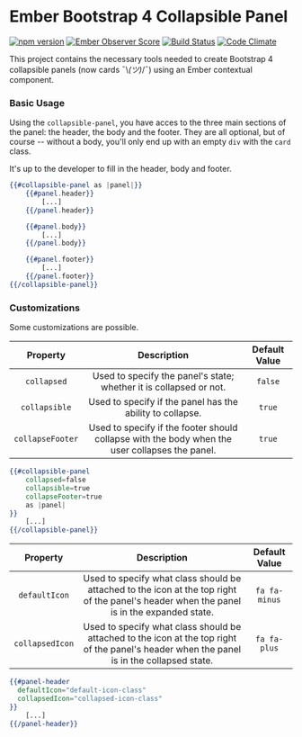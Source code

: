 # Ember Bootstrap 4 Collapsible Panel

[![npm version](https://badge.fury.io/js/ember-bs4-collapsible-panel.svg)](https://badge.fury.io/js/ember-bs4-collapsible-panel)
[![Ember Observer Score](https://emberobserver.com/badges/ember-bs4-collapsible-panel.svg)](https://emberobserver.com/addons/ember-bs4-collapsible-panel)
[![Build Status](https://travis-ci.org/BellGasp/ember-bs4-collapsible-panel.svg?branch=master)](https://travis-ci.org/BellGasp/ember-bs4-collapsible-panel)
[![Code Climate](https://codeclimate.com/github/BellGasp/ember-bs4-collapsible-panel/badges/gpa.svg)](https://codeclimate.com/github/BellGasp/ember-bs4-collapsible-panel)

This project contains the necessary tools needed to create Bootstrap 4 collapsible panels (now cards ¯\\_(ツ)_/¯) using an Ember contextual component.

### Basic Usage
Using the `collapsible-panel`, you have acces to the three main sections of the panel: the header, the body and the footer. They are all optional, but of course -- without a body, you'll only end up with an empty `div` with the `card` class.

It's up to the developer to fill in the header, body and footer.

```hbs
{{#collapsible-panel as |panel|}}
    {{#panel.header}}
        [...]
    {{/panel.header}}

    {{#panel.body}}
        [...]
    {{/panel.body}}

    {{#panel.footer}}
        [...]
    {{/panel.footer}}
{{/collapsible-panel}}
```

### Customizations
Some customizations are possible.

| Property       | Description          | Default Value |
|:-------------:|:-------------:|:-------------:|
| `collapsed` | Used to specify the panel's state; whether it is collapsed or not. | `false` |
| `collapsible` | Used to specify if the panel has the ability to collapse. | `true` |
| `collapseFooter` | Used to specify if the footer should collapse with the body when the user collapses the panel. | `true` |

```hbs
{{#collapsible-panel
    collapsed=false
    collapsible=true
    collapseFooter=true
    as |panel|
}}
    [...]
{{/collapsible-panel}}
```

| Property | Description | Default Value |
|:--------:|:-----------:|:-------------:|
| `defaultIcon` | Used to specify what class should be attached to the icon at the top right of the panel's header when the panel is in the expanded state. | `fa fa-minus` |
| `collapsedIcon` | Used to specify what class should be attached to the icon at the top right of the panel's header when the panel is in the collapsed state. | `fa fa-plus` |

```hbs
{{#panel-header
  defaultIcon="default-icon-class"
  collapsedIcon="collapsed-icon-class"
}}
    [...]
{{/panel-header}}
```
